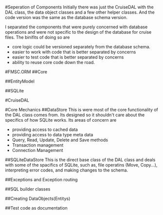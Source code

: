#Seperation of Components
Initially there was just the CruiseDAL with the DAL class, the data object classes and a few other helper classes. And the code version was the same as the database schema version. 

I separated the components that were purely concerned with database operations and were not specific to the design of the database for cruise files. 
The binifits of doing so are

- core logic could be versioned separately from the database schema. 
- easier to work with code that is better separated by concerns
- easier to test code that is better separated by concerns
- ability to reuse core code down the road.

#FMSC.ORM
##Core


##EntityModel

##SQLite

#CruiseDAL


#Core Mechanics
##DataStore
This is were most of the core functionality of the DAL class comes from. Its designed so it shouldn't care about the specifics of how SQLite works. Its areas of concern are 

- providing access to cached data
- providing access to data type meta data
- Query, Read, Update, Delete and Save methods
- Transaction management
- Connection Management

##SQLiteDataStore
This is the direct base class of the DAL class and deals with some of the spacifics of SQLite, such as, file operatins (Move, Copy...), interpreting error codes, and making changes to the schema. 

##Exceptions and Exception routing

##SQL builder classes

##Creating DataObjects(Entitys)

##Test code as documentation 




